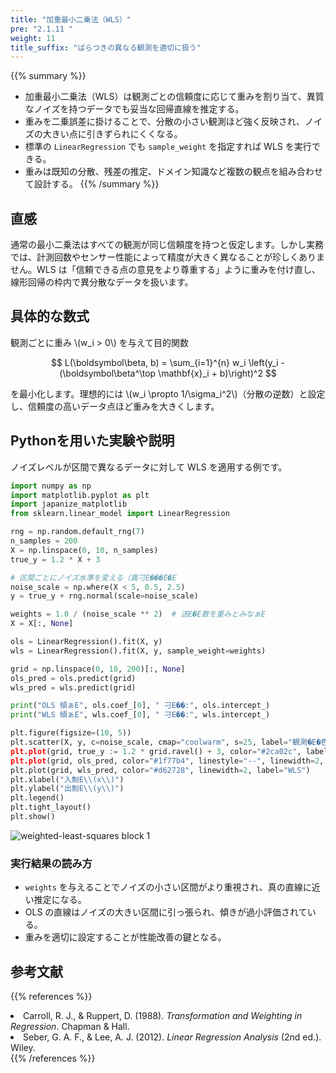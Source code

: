 ```yaml
---
title: "加重最小二乗法（WLS）"
pre: "2.1.11 "
weight: 11
title_suffix: "ばらつきの異なる観測を適切に扱う"
---
```


{{% summary %}}
- 加重最小二乗法（WLS）は観測ごとの信頼度に応じて重みを割り当て、異質なノイズを持つデータでも妥当な回帰直線を推定する。
- 重みを二乗誤差に掛けることで、分散の小さい観測ほど強く反映され、ノイズの大きい点に引きずられにくくなる。
- 標準の `LinearRegression` でも `sample_weight` を指定すれば WLS を実行できる。
- 重みは既知の分散、残差の推定、ドメイン知識など複数の観点を組み合わせて設計する。
{{% /summary %}}

## 直感
通常の最小二乗法はすべての観測が同じ信頼度を持つと仮定します。しかし実務では、計測回数やセンサー性能によって精度が大きく異なることが珍しくありません。WLS は「信頼できる点の意見をより尊重する」ように重みを付け直し、線形回帰の枠内で異分散なデータを扱います。

## 具体的な数式
観測ごとに重み \\(w_i > 0\\) を与えて目的関数

$$
L(\boldsymbol\beta, b) = \sum_{i=1}^{n} w_i \left(y_i - (\boldsymbol\beta^\top \mathbf{x}_i + b)\right)^2
$$

を最小化します。理想的には \\(w_i \propto 1/\sigma_i^2\\)（分散の逆数）と設定し、信頼度の高いデータ点ほど重みを大きくします。

## Pythonを用いた実験や説明
ノイズレベルが区間で異なるデータに対して WLS を適用する例です。

```python
import numpy as np
import matplotlib.pyplot as plt
import japanize_matplotlib
from sklearn.linear_model import LinearRegression

rng = np.random.default_rng(7)
n_samples = 200
X = np.linspace(0, 10, n_samples)
true_y = 1.2 * X + 3

# 区間ごとにノイズ水準を変える（異刁E���E�E
noise_scale = np.where(X < 5, 0.5, 2.5)
y = true_y + rng.normal(scale=noise_scale)

weights = 1.0 / (noise_scale ** 2)  # 送E�E散を重みとみなぁE
X = X[:, None]

ols = LinearRegression().fit(X, y)
wls = LinearRegression().fit(X, y, sample_weight=weights)

grid = np.linspace(0, 10, 200)[:, None]
ols_pred = ols.predict(grid)
wls_pred = wls.predict(grid)

print("OLS 傾ぁE", ols.coef_[0], " 刁E��:", ols.intercept_)
print("WLS 傾ぁE", wls.coef_[0], " 刁E��:", wls.intercept_)

plt.figure(figsize=(10, 5))
plt.scatter(X, y, c=noise_scale, cmap="coolwarm", s=25, label="観測�E�色=ノイズ�E�E)
plt.plot(grid, true_y := 1.2 * grid.ravel() + 3, color="#2ca02c", label="真�E直緁E)
plt.plot(grid, ols_pred, color="#1f77b4", linestyle="--", linewidth=2, label="OLS")
plt.plot(grid, wls_pred, color="#d62728", linewidth=2, label="WLS")
plt.xlabel("入劁E\\(x\\)")
plt.ylabel("出劁E\\(y\\)")
plt.legend()
plt.tight_layout()
plt.show()
```

![weighted-least-squares block 1](/images/basic/regression/weighted-least-squares_block01.svg)

### 実行結果の読み方
- `weights` を与えることでノイズの小さい区間がより重視され、真の直線に近い推定になる。
- OLS の直線はノイズの大きい区間に引っ張られ、傾きが過小評価されている。
- 重みを適切に設定することが性能改善の鍵となる。

## 参考文献
{{% references %}}
<li>Carroll, R. J., &amp; Ruppert, D. (1988). <i>Transformation and Weighting in Regression</i>. Chapman &amp; Hall.</li>
<li>Seber, G. A. F., &amp; Lee, A. J. (2012). <i>Linear Regression Analysis</i> (2nd ed.). Wiley.</li>
{{% /references %}}
